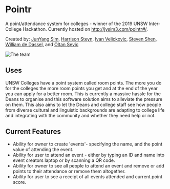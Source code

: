 # Pointr

A point/attendance system for colleges - winner of the 2019 UNSW Inter-College Hackathon. Currently hosted on http://jysim3.com/pointr#/.

Created by: [JunYang Sim](https://github.com/jysim3), [Harrison Steyn](https://github.com/martejj), [Ivan Velickovic](https://github.com/Ivan-Velickovic), [Steven Shen](https://github.com/StevenShen1999), [William de Dassel](https://github.com/wdedassel), and [Oltan Sevic](https://github.com/OltanS)

![The team](https://scontent-syd2-1.xx.fbcdn.net/v/t1.0-9/73495328_980841482250944_6461906355576897536_o.jpg?_nc_cat=107&_nc_oc=AQminp_Ph0oJakSi91IvWeUzgjffrfeBy3-89iynbWcqiSFAK-vb_Eqo7IDMivmUEBg&_nc_ht=scontent-syd2-1.xx&oh=56b07bbdb23aa82682d3abcb68163ee0&oe=5E18279F)

## Uses

UNSW Colleges have a point system called room points. The more you do for the colleges the more room points you get and at the end of the year you can apply for a better room. This is currently a massive hassle for the Deans to organise and this software solution aims to alleviate the pressure on them. This also aims to let the Deans and college staff see how people from diverse cultural and linguistic backgrounds are adapting to college life and integrating with the community and whether they need help or not.

## Current Features

* Ability for owner to create 'events'- specifying the name, and the point value of attending the event. 
* Ability for user to attend an event - either by typing an ID and name into event creators laptop or by scanning a QR code.
* Ability for owner to see all people to attend an event and remove or add points to their attendance or remove them altogether.
* Ability for user to see a receipt of all events attended and current point score.
